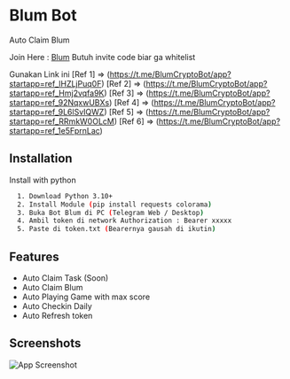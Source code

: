 
# Blum Bot
Auto Claim Blum

Join Here : [Blum](t.me/BlumCryptoBot/app?startapp=ref_lHZLjPuq0F)
Butuh invite code biar ga whitelist

Gunakan Link ini 
[Ref 1] => (https://t.me/BlumCryptoBot/app?startapp=ref_lHZLjPuq0F)
[Ref 2] => (https://t.me/BlumCryptoBot/app?startapp=ref_Hmj2vqfa9K)
[Ref 3] => (https://t.me/BlumCryptoBot/app?startapp=ref_92NqxwUBXs)
[Ref 4] => (https://t.me/BlumCryptoBot/app?startapp=ref_9L6lSvIQWZ)
[Ref 5] => (https://t.me/BlumCryptoBot/app?startapp=ref_RRmkW0OLcM)
[Ref 6] => (https://t.me/BlumCryptoBot/app?startapp=ref_1e5FprnLac)




## Installation

Install with python

```bash
  1. Download Python 3.10+
  2. Install Module (pip install requests colorama)
  3. Buka Bot Blum di PC (Telegram Web / Desktop)
  4. Ambil token di network Authorization : Bearer xxxxx
  5. Paste di token.txt (Bearernya gausah di ikutin)
```


## Features

- Auto Claim Task (Soon)
- Auto Claim Blum
- Auto Playing Game with max score
- Auto Checkin Daily
- Auto Refresh token

## Screenshots

![App Screenshot](https://i.ibb.co.com/BBJtKwp/Cuplikan-layar-2024-06-01-190624.png)

